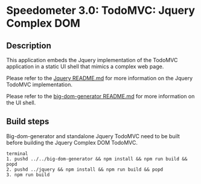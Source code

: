 # Speedometer 3.0: TodoMVC: Jquery Complex DOM

## Description

This application embeds the Jquery implementation of the TodoMVC application in a static UI shell that mimics a complex web page.

Please refer to the [Jquery README.md](../jquery/README.md) for more information on the Jquery TodoMVC implementation.

Please refer to the [big-dom-generator README.md](../../big-dom-generator/README.md) for more information on the UI shell.

## Build steps

Big-dom-generator and standalone Jquery TodoMVC need to be built before building the Jquery Complex DOM TodoMVC.

```
terminal
1. pushd ../../big-dom-generator && npm install && npm run build && popd
2. pushd ../jquery && npm install && npm run build && popd
3. npm run build
```
